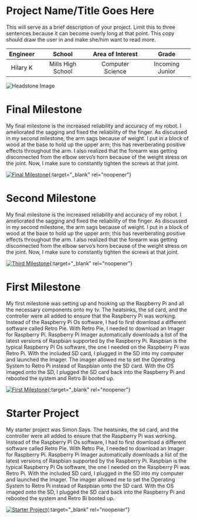 ﻿# Project Name/Title Goes Here
This will serve as a brief description of your project. Limit this to three sentences because it can become overly long at that point. This copy should draw the user in and make she/him want to read more.

| **Engineer** | **School** | **Area of Interest** | **Grade** |
|:--:|:--:|:--:|:--:|
| Hilary K | Mills High School | Computer Science | Incoming Junior

![Headstone Image](https://bluestampengineering.com/wp-content/uploads/2016/05/improve.jpg)
  
# Final Milestone
My final milestone is the increased reliability and accuracy of my robot. I ameliorated the sagging and fixed the reliability of the finger. As discussed in my second milestone, the arm sags because of weight. I put in a block of wood at the base to hold up the upper arm; this has reverberating positive effects throughout the arm. I also realized that the forearm was getting disconnected from the elbow servo’s horn because of the weight stress on the joint. Now, I make sure to constantly tighten the screws at that joint. 

[![Final Milestone](https://res.cloudinary.com/marcomontalbano/image/upload/v1612573869/video_to_markdown/images/youtube--F7M7imOVGug-c05b58ac6eb4c4700831b2b3070cd403.jpg )](https://www.youtube.com/watch?v=F7M7imOVGug&feature=emb_logo "Final Milestone"){:target="_blank" rel="noopener"}

# Second Milestone
My final milestone is the increased reliability and accuracy of my robot. I ameliorated the sagging and fixed the reliability of the finger. As discussed in my second milestone, the arm sags because of weight. I put in a block of wood at the base to hold up the upper arm; this has reverberating positive effects throughout the arm. I also realized that the forearm was getting disconnected from the elbow servo’s horn because of the weight stress on the joint. Now, I make sure to constantly tighten the screws at that joint.

[![Third Milestone](https://res.cloudinary.com/marcomontalbano/image/upload/v1612574014/video_to_markdown/images/youtube--y3VAmNlER5Y-c05b58ac6eb4c4700831b2b3070cd403.jpg)](https://www.youtube.com/watch?v=y3VAmNlER5Y&feature=emb_logo "Second Milestone"){:target="_blank" rel="noopener"}

# First Milestone
My first milestone was setting up and hooking up the Raspberry Pi and all the necessary components onto my tv. The heatsinks, the sd card, and the controller were all added to ensure that the Raspberry Pi was working. Instead of the Raspberry Pi Os software, I had to first download a different software called Retro Pie. With Retro Pie, I needed to download an Imager for Raspberry Pi. Raspberry Pi Imager automatically downloads a list of the latest versions of Raspbian supported by the Raspberry Pi. Raspbian is the typical Raspberry Pi Os software, the one I needed on the Raspberry Pi was Retro Pi. With the included SD card, I plugged in the SD into my computer and launched the Imager. The imager allowed me to set the Operating System to Retro Pi instead of Raspbian onto the SD card. With the OS imaged onto the SD, I plugged the SD card back into the Raspberry Pi and rebooted the system and Retro Bi booted up.

[![First Milestone](https://res.cloudinary.com/marcomontalbano/image/upload/v1612574117/video_to_markdown/images/youtube--CaCazFBhYKs-c05b58ac6eb4c4700831b2b3070cd403.jpg)](https://www.youtube.com/watch?v=CaCazFBhYKs "First Milestone"){:target="_blank" rel="noopener"}

# Starter Project
My starter project was Simon Says. The heatsinks, the sd card, and the controller were all added to ensure that the Raspberry Pi was working. Instead of the Raspberry Pi Os software, I had to first download a different software called Retro Pie. With Retro Pie, I needed to download an Imager for Raspberry Pi. Raspberry Pi Imager automatically downloads a list of the latest versions of Raspbian supported by the Raspberry Pi. Raspbian is the typical Raspberry Pi Os software, the one I needed on the Raspberry Pi was Retro Pi. With the included SD card, I plugged in the SD into my computer and launched the Imager. The imager allowed me to set the Operating System to Retro Pi instead of Raspbian onto the SD card. With the OS imaged onto the SD, I plugged the SD card back into the Raspberry Pi and rebooted the system and Retro Bi booted up.

[![Starter Project](https://res.cloudinary.com/marcomontalbano/image/upload/v1612574117/video_to_markdown/images/youtube--CaCazFBhYKs-c05b58ac6eb4c4700831b2b3070cd403.jpg)](https://www.youtube.com/watch?v=CaCazFBhYKs "Starter Project"){:target="_blank" rel="noopener"}

